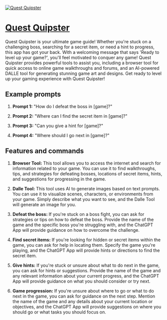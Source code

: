 [![Quest Quipster](https://files.oaiusercontent.com/file-2p440mx08gtjjBJanQ1vBJy0?se=2123-10-16T20%3A49%3A50Z&sp=r&sv=2021-08-06&sr=b&rscc=max-age%3D31536000%2C%20immutable&rscd=attachment%3B%20filename%3Df9b4ba4b-c26a-4a1b-96de-b37b258f4773.png&sig=FKqBmSVo2zbgVEYu78XjTu7e1pdOxSAMuA1I1ef9Hrk%3D)](https://chat.openai.com/g/g-NPPkAzv6a-quest-quipster)

# [Quest Quipster](https://chat.openai.com/g/g-NPPkAzv6a-quest-quipster)

Quest Quipster is your ultimate game guide! Whether you're stuck on a challenging boss, searching for a secret item, or need a hint to progress, this app has got your back. With a welcoming message that says 'Ready to level up your game?', you'll feel motivated to conquer any game! Quest Quipster provides powerful tools to assist you, including a browser tool for quick access to online game walkthroughs and forums, and an AI-powered DALLE tool for generating stunning game art and designs. Get ready to level up your gaming experience with Quest Quipster!

## Example prompts

1. **Prompt 1:** "How do I defeat the boss in [game]?"

2. **Prompt 2:** "Where can I find the secret item in [game]?"

3. **Prompt 3:** "Can you give a hint for [game]?"

4. **Prompt 4:** "Where should I go next in [game]?"

## Features and commands

1. **Browser Tool:** This tool allows you to access the internet and search for information related to your game. You can use it to find walkthroughs, tips, and strategies for defeating bosses, locations of secret items, hints, and suggestions for progressing in the game.

2. **Dalle Tool:** This tool uses AI to generate images based on text prompts. You can use it to visualize scenes, characters, or environments from your game. Simply describe what you want to see, and the Dalle Tool will generate an image for you.

3. **Defeat the boss:** If you're stuck on a boss fight, you can ask for strategies or tips on how to defeat the boss. Provide the name of the game and the specific boss you're struggling with, and the ChatGPT App will provide guidance on how to overcome the challenge.

4. **Find secret items:** If you're looking for hidden or secret items within the game, you can ask for help in locating them. Specify the game you're playing, and the ChatGPT App will provide hints or directions to find the secret item.

5. **Give hints:** If you're stuck or unsure about what to do next in the game, you can ask for hints or suggestions. Provide the name of the game and any relevant information about your current progress, and the ChatGPT App will provide guidance on what you should consider or try next.

6. **Game progression:** If you're unsure about where to go or what to do next in the game, you can ask for guidance on the next step. Mention the name of the game and any details about your current location or objectives, and the ChatGPT App will provide suggestions on where you should go or what tasks you should focus on.